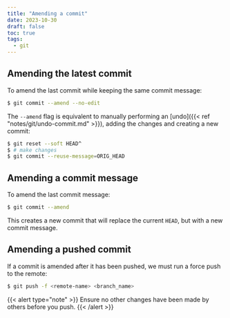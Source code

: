 ```yaml
---
title: "Amending a commit"
date: 2023-10-30
draft: false
toc: true
tags:
  - git
---
```


## Amending the latest commit

To amend the last commit while keeping the same commit message:

```bash
$ git commit --amend --no-edit
```

The `--amend` flag is equivalent to manually performing an [undo]({{< ref
"notes/git/undo-commit.md" >}}), adding the changes and creating a new commit:

```bash
$ git reset --soft HEAD^
$ # make changes
$ git commit --reuse-message=ORIG_HEAD
```

## Amending a commit message

To amend the last commit message:

```bash
$ git commit --amend
```

This creates a new commit that will replace the current `HEAD`, but with a new
commit message.

## Amending a pushed commit

If a commit is amended after it has been pushed, we must run a force push to the
remote:

```bash
$ git push -f <remote-name> <branch_name>
```
{{< alert type="note" >}}
Ensure no other changes have been made by others before you push.
{{< /alert >}}
